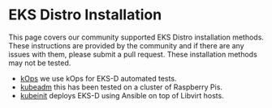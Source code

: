 # EKS Distro Installation 

This page covers our community supported EKS Distro installation methods.
These instructions are provided by the community and if there are any issues
with them, please submit a pull request. These installation methods may not
be tested.

* [kOps](kops.md) we use kOps for EKS-D automated tests.
* [kubeadm](kubeadm.md) this has been tested on a cluster of Raspberry Pis.
* [kubeinit](kubeinit.md) deploys EKS-D using Ansible on top of Libvirt hosts.
